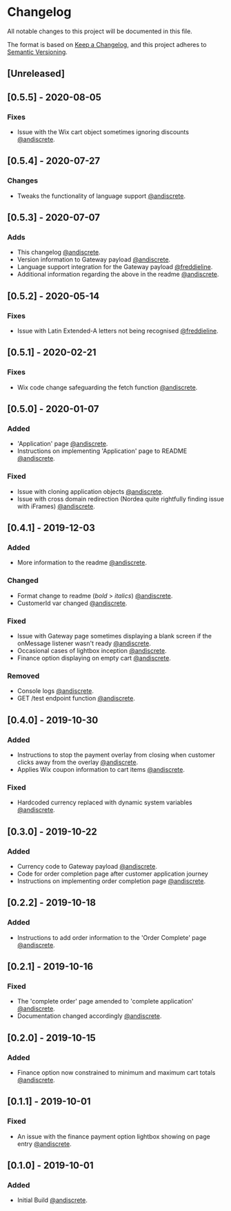 # Changelog
All notable changes to this project will be documented in this file.

The format is based on [Keep a Changelog](https://keepachangelog.com/en/1.0.0/),
and this project adheres to [Semantic Versioning](https://semver.org/spec/v2.0.0.html).

## [Unreleased]

## [0.5.5] - 2020-08-05

### Fixes
- Issue with the Wix cart object sometimes ignoring discounts [@andiscrete](https://github.com/andiscrete).

## [0.5.4] - 2020-07-27

### Changes
- Tweaks the functionality of language support [@andiscrete](https://github.com/andiscrete).

## [0.5.3] - 2020-07-07

### Adds
- This changelog [@andiscrete](https://github.com/andiscrete).
- Version information to Gateway payload [@andiscrete](https://github.com/andiscrete).
- Language support integration for the Gateway payload [@freddieline](https://github.com/freddieline).
- Additional information regarding the above in the readme [@andiscrete](https://github.com/andiscrete).

## [0.5.2] - 2020-05-14

### Fixes
- Issue with Latin Extended-A letters not being recognised [@freddieline](https://github.com/freddieline).

## [0.5.1] - 2020-02-21

### Fixes
- Wix code change safeguarding the fetch function [@andiscrete](https://github.com/andiscrete).

## [0.5.0] - 2020-01-07

### Added
- 'Application' page [@andiscrete](https://github.com/andiscrete).
- Instructions on implementing 'Application' page to README [@andiscrete](https://github.com/andiscrete).

### Fixed
- Issue with cloning application objects [@andiscrete](https://github.com/andiscrete).
- Issue with cross domain redirection (Nordea quite rightfully finding issue with iFrames) [@andiscrete](https://github.com/andiscrete).

## [0.4.1] - 2019-12-03

### Added
- More information to the readme [@andiscrete](https://github.com/andiscrete).

### Changed
- Format change to readme (*bold* > _italics_) [@andiscrete](https://github.com/andiscrete).
- CustomerId var changed [@andiscrete](https://github.com/andiscrete).

### Fixed
- Issue with Gateway page sometimes displaying a blank screen if the onMessage listener wasn't ready [@andiscrete](https://github.com/andiscrete).
- Occasional cases of lightbox inception [@andiscrete](https://github.com/andiscrete).
- Finance option displaying on empty cart [@andiscrete](https://github.com/andiscrete).

### Removed
- Console logs [@andiscrete](https://github.com/andiscrete).
- GET /test endpoint function [@andiscrete](https://github.com/andiscrete).

## [0.4.0] - 2019-10-30
### Added
- Instructions to stop the payment overlay from closing when customer clicks away from the overlay [@andiscrete](https://github.com/andiscrete).
- Applies Wix coupon information to cart items [@andiscrete](https://github.com/andiscrete).

### Fixed
- Hardcoded currency replaced with dynamic system variables  [@andiscrete](https://github.com/andiscrete).

## [0.3.0] - 2019-10-22
### Added
- Currency code to Gateway payload [@andiscrete](https://github.com/andiscrete).
- Code for order completion page after customer application journey
- Instructions on implementing order completion page [@andiscrete](https://github.com/andiscrete).

## [0.2.2] - 2019-10-18
### Added
- Instructions to add order information to the 'Order Complete' page [@andiscrete](https://github.com/andiscrete).

## [0.2.1] - 2019-10-16
### Fixed
- The 'complete order' page amended to 'complete application' [@andiscrete](https://github.com/andiscrete).
- Documentation changed accordingly [@andiscrete](https://github.com/andiscrete).

## [0.2.0] - 2019-10-15
### Added
- Finance option now constrained to minimum and maximum cart totals [@andiscrete](https://github.com/andiscrete).

## [0.1.1] - 2019-10-01
### Fixed
- An issue with the finance payment option lightbox showing on page entry [@andiscrete](https://github.com/andiscrete).

## [0.1.0] - 2019-10-01
### Added
- Initial Build [@andiscrete](https://github.com/andiscrete).
